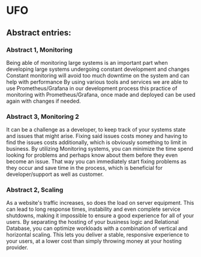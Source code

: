 # UFO

## Abstract entries:
### Abstract 1, Monitoring
Being able of monitoring large systems is an important part when developing large systems undergoing constant development and changes
Constant monitoring will avoid too much downtime on the system and can help with performance
By using various tools and services we are able to use Prometheus/Grafana in our development process
this practice of monitoring with Prometheus/Grafana, once made and deployed can be used again with changes if needed.

### Abstract 3, Monitoring 2
It can be a challenge as a developer, to keep track of your systems state and issues that might arise. 
Fixing said issues costs money and having to find the issues costs additionally, 
which is obviously something to limit in business. By utilizing Monitoring systems, 
you can minimize the time spend looking for problems and perhaps know about them before they even become an issue. 
That way you can immediately start fixing problems as they occur and save time in the process, which is beneficial
for developer/support as well as customer.

### Abstract 2, Scaling
As a website's traffic increases, so does the load on server equipment. 
This can lead to long response times, instability and even complete service shutdowns, making it impossible to ensure a good experience for all of your users.
By separating the hosting of your business logic and Relational Database, you can optimize workloads with a combination of vertical and horizontal scaling.
This lets you deliver a stable, responsive experience to your users, at a lower cost than simply throwing money at your hosting provider.
